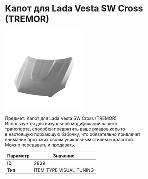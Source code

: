# Капот для Lada Vesta SW Cross (TREMOR)

![Item Image](../img/2839.webp?raw=true)

Предмет: Капот для Lada Vesta SW Cross (TREMOR)<br>Используется для визуальной модификаций вашего<br>транспорта, способен превратить ваше ржавое корыто<br>в настоящую порхающую бабочку, что обязательно привлечет<br>внимание прохожих своим уникальным стилем и красотой.<br>Можно передавать и продавать.


| Параметр | Значение |
|----------|----------|
| **ID** | 2839 |
| **Тип** | ITEM_TYPE_VISUAL_TUNING |

